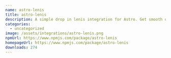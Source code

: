 ```yaml
---
name: astro-lenis
title: astro-lenis
description: A simple drop in lenis integration for Astro. Get smooth or die trying.
categories:
  - uncategorized
image: /assets/integrations/astro-lenis.png
npmUrl: https://www.npmjs.com/package/astro-lenis
homepageUrl: https://www.npmjs.com/package/astro-lenis
downloads: 274
---
```

